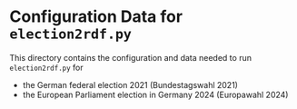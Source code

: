 # Configuration Data for `election2rdf.py`

This directory contains the configuration and data needed to run `election2rdf.py` for

- the German federal election 2021 (Bundestagswahl 2021)
- the European Parliament election in Germany 2024 (Europawahl 2024)
